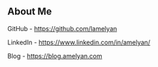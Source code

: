 ## About Me

GitHub - https://github.com/lamelyan

LinkedIn - https://www.linkedin.com/in/amelyan/

Blog - https://blog.amelyan.com
